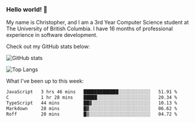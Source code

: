 ### Hello world! 👋
My name is Christopher, and I am a 3rd Year Computer Science student at The University of British Columbia. I have 16 months of professional experience in software development.


Check out my GitHub stats below: 

![GitHub stats](https://github-readme-stats-chrishadrian.vercel.app/api?username=chrishadrian&hide=contribs,issues&count_private=true&show_icons=true&theme=tokyonight)

![Top Langs](https://github-readme-stats-chrishadrian.vercel.app/api/top-langs/?username=chrishadrian&exclude_repo=prodify,cpsc221&layout=compact&theme=tokyonight&langs_count=4)

What I've been up to this week:
<!--START_SECTION:waka-->

```txt
JavaScript   3 hrs 46 mins   █████████████░░░░░░░░░░░░   51.91 %
C            1 hr 28 mins    █████░░░░░░░░░░░░░░░░░░░░   20.34 %
TypeScript   44 mins         ██▓░░░░░░░░░░░░░░░░░░░░░░   10.13 %
Markdown     28 mins         █▓░░░░░░░░░░░░░░░░░░░░░░░   06.62 %
Roff         20 mins         █▒░░░░░░░░░░░░░░░░░░░░░░░   04.72 %
```

<!--END_SECTION:waka-->
<!-- [![willianrod's wakatime stats](https://github-readme-stats.vercel.app/api/wakatime?username=chrishadrian)](https://github.com/anuraghazra/github-readme-stats) -->

<!--
- 🔭 I’m currently working on ...
- 🌱 I’m currently learning ...
- 👯 I’m looking to collaborate on ...
- 🤔 I’m looking for help with ...
- 💬 Ask me about ...
- 📫 How to reach me: ...
- 😄 Pronouns: ...
- ⚡ Fun fact: ...
-->
